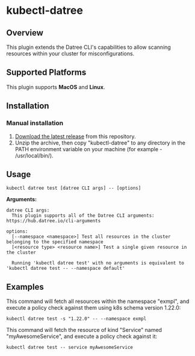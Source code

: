 # kubectl-datree

## Overview 
This plugin extends the Datree CLI's capabilities to allow scanning resources within your cluster for misconfigurations.  
<!--👉 **Docs:** [https://hub.datree.io/kubectl-plugin](https://hub.datree.io/kubectl-plugin/#utm_source=github&utm_medium=organic_oss) !-->

## Supported Platforms
This plugin supports **MacOS** and **Linux**.

## Installation
### Manual installation
1. [Download the latest release](https://github.com/datreeio/kubectl-datree/releases/download/v0.0.3/kubectl-datree.zip) from this repository.
2. Unzip the archive, then copy "kubectl-datree" to any directory in the PATH environment variable on your machine (for example - /usr/local/bin/).

## Usage
```
kubectl datree test [datree CLI args] -- [options]
```
**Arguments:**
```
datree CLI args:
  This plugin supports all of the Datree CLI arguments: https://hub.datree.io/cli-arguments

options:
  [--namespace <namespace>] Test all resources in the cluster belonging to the specified namespace
  [<resource type> <resource name>] Test a single given resource in the cluster

  Running 'kubectl datree test' with no arguments is equivalent to 'kubectl datree test -- --namespace default'
```

## Examples
This command will fetch all resources within the namespace "exmpl", and execute a policy check against them using k8s schema version 1.22.0:
```
kubectl datree test -s "1.22.0" -- --namespace exmpl
```

This command will fetch the resource of kind "Service" named "myAwesomeService", and execute a policy check against it:
```
kubectl datree test -- service myAwesomeService
```

